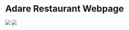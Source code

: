 # Adare Restaurant Webpage 

<img src = "https://img.shields.io/badge/HTML5-E34F26?style=for-the-badge&logo=html5&logoColor=white"/> <img src = "https://img.shields.io/badge/CSS3-1572B6?style=for-the-badge&logo=css3&logoColor=white" />
